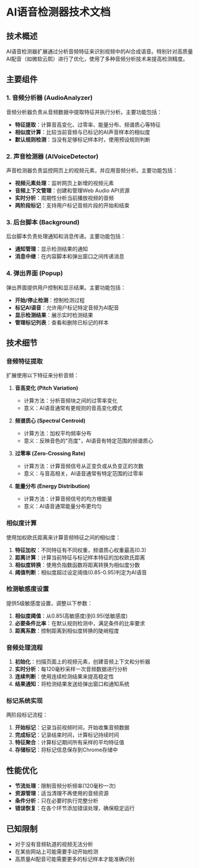 # AI语音检测器技术文档

## 技术概述

AI语音检测器扩展通过分析音频特征来识别视频中的AI合成语音。特别针对高质量AI配音（如微软云熙）进行了优化，使用了多种音频分析技术来提高检测精度。

## 主要组件

### 1. 音频分析器 (AudioAnalyzer)

音频分析器负责从音频数据中提取特征并执行分析。主要功能包括：

- **特征提取**：计算音高变化、过零率、能量分布、频谱质心等特征
- **相似度计算**：比较当前音频与已标记的AI声音样本的相似度
- **默认规则检测**：当没有足够标记样本时，使用预设规则判断

### 2. 声音检测器 (AIVoiceDetector)

声音检测器负责监控网页上的视频元素，并应用音频分析。主要功能包括：

- **视频元素处理**：监听网页上新增的视频元素
- **音频上下文管理**：创建和管理Web Audio API资源
- **实时分析**：周期性分析当前播放视频的音频
- **两阶段标记**：支持用户标记音频片段的开始和结束

### 3. 后台脚本 (Background)

后台脚本负责处理通知和消息传递。主要功能包括：

- **通知管理**：显示检测结果的通知
- **消息中继**：在内容脚本和弹出窗口之间传递消息

### 4. 弹出界面 (Popup)

弹出界面提供用户控制和显示结果。主要功能包括：

- **开始/停止检测**：控制检测过程
- **标记AI语音**：允许用户标记特定音频为AI配音
- **显示检测结果**：展示实时检测结果
- **管理标记列表**：查看和删除已标记的样本

## 技术细节

### 音频特征提取

扩展使用以下特征来分析音频：

1. **音高变化 (Pitch Variation)**
   - 计算方法：分析音频块之间的过零率变化
   - 意义：AI语音通常有更规则的音高变化模式

2. **频谱质心 (Spectral Centroid)**
   - 计算方法：加权平均频率分布
   - 意义：反映音色的"亮度"，AI语音有特定范围的频谱质心

3. **过零率 (Zero-Crossing Rate)**
   - 计算方法：计算音频信号从正变负或从负变正的次数
   - 意义：与音高相关，AI语音通常有特定范围的过零率

4. **能量分布 (Energy Distribution)**
   - 计算方法：计算音频信号的均方根能量
   - 意义：AI语音通常能量分布更均匀

### 相似度计算

使用加权欧氏距离来计算音频特征之间的相似度：

1. **特征加权**：不同特征有不同权重，频谱质心权重最高(0.3)
2. **距离计算**：计算当前特征与标记样本特征的加权欧氏距离
3. **相似度转换**：使用负指数函数将距离转换为相似度分数
4. **阈值判断**：相似度超过设定阈值(0.85-0.95)判定为AI语音

### 检测敏感度设置

提供5级敏感度设置，调整以下参数：

1. **相似度阈值**：从0.85(高敏感度)到0.95(低敏感度)
2. **必要条件比率**：在默认规则检测中，满足条件的比率要求
3. **距离系数**：控制距离到相似度转换的陡峭程度

### 音频处理流程

1. **初始化**：扫描页面上的视频元素，创建音频上下文和分析器
2. **实时分析**：每120毫秒采样一次音频数据进行分析
3. **连续判断**：使用连续检测结果来提高稳定性
4. **结果通知**：将检测结果发送给弹出窗口和通知系统

### 标记系统实现

两阶段标记流程：

1. **开始标记**：记录当前视频时间，开始收集音频数据
2. **完成标记**：记录结束时间，计算标记持续时间
3. **特征聚合**：计算标记期间所有采样的平均特征值
4. **存储标记**：将标记信息保存到Chrome存储中

## 性能优化

- **节流处理**：限制音频分析频率(120毫秒一次)
- **资源管理**：适当清理不再使用的音频资源
- **条件分析**：只在必要时执行完整分析
- **错误恢复**：在各个环节添加错误处理，确保稳定运行

## 已知限制

- 对于没有音频轨道的视频无法分析
- 在某些网站上可能需要手动开始检测
- 高质量AI配音可能需要更多的标记样本才能准确识别 